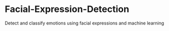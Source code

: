 # Facial-Expression-Detection
Detect and classify emotions using facial expressions and machine learning
